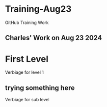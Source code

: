 # Training-Aug23
GitHub Training Work

## Charles' Work on Aug 23 2024

# First Level
Verbiage for level 1

## trying something here
Verbiage for sub level
